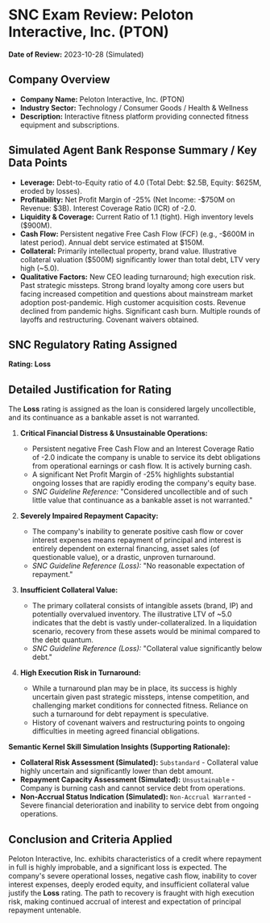 # SNC Exam Review: Peloton Interactive, Inc. (PTON)

**Date of Review:** 2023-10-28 (Simulated)

## Company Overview
- **Company Name:** Peloton Interactive, Inc. (PTON)
- **Industry Sector:** Technology / Consumer Goods / Health & Wellness
- **Description:** Interactive fitness platform providing connected fitness equipment and subscriptions.

## Simulated Agent Bank Response Summary / Key Data Points
- **Leverage:** Debt-to-Equity ratio of 4.0 (Total Debt: $2.5B, Equity: $625M, eroded by losses).
- **Profitability:** Net Profit Margin of -25% (Net Income: -$750M on Revenue: $3B). Interest Coverage Ratio (ICR) of -2.0.
- **Liquidity & Coverage:** Current Ratio of 1.1 (tight). High inventory levels ($900M).
- **Cash Flow:** Persistent negative Free Cash Flow (FCF) (e.g., -$600M in latest period). Annual debt service estimated at $150M.
- **Collateral:** Primarily intellectual property, brand value. Illustrative collateral valuation ($500M) significantly lower than total debt, LTV very high (~5.0).
- **Qualitative Factors:** New CEO leading turnaround; high execution risk. Past strategic missteps. Strong brand loyalty among core users but facing increased competition and questions about mainstream market adoption post-pandemic. High customer acquisition costs. Revenue declined from pandemic highs. Significant cash burn. Multiple rounds of layoffs and restructuring. Covenant waivers obtained.

## SNC Regulatory Rating Assigned
**Rating: Loss**

## Detailed Justification for Rating
The **Loss** rating is assigned as the loan is considered largely uncollectible, and its continuance as a bankable asset is not warranted.

1.  **Critical Financial Distress & Unsustainable Operations:**
    *   Persistent negative Free Cash Flow and an Interest Coverage Ratio of -2.0 indicate the company is unable to service its debt obligations from operational earnings or cash flow. It is actively burning cash.
    *   A significant Net Profit Margin of -25% highlights substantial ongoing losses that are rapidly eroding the company's equity base.
    *   *SNC Guideline Reference:* "Considered uncollectible and of such little value that continuance as a bankable asset is not warranted."

2.  **Severely Impaired Repayment Capacity:**
    *   The company's inability to generate positive cash flow or cover interest expenses means repayment of principal and interest is entirely dependent on external financing, asset sales (of questionable value), or a drastic, unproven turnaround.
    *   *SNC Guideline Reference (Loss):* "No reasonable expectation of repayment."

3.  **Insufficient Collateral Value:**
    *   The primary collateral consists of intangible assets (brand, IP) and potentially overvalued inventory. The illustrative LTV of ~5.0 indicates that the debt is vastly under-collateralized. In a liquidation scenario, recovery from these assets would be minimal compared to the debt quantum.
    *   *SNC Guideline Reference (Loss):* "Collateral value significantly below debt."

4.  **High Execution Risk in Turnaround:**
    *   While a turnaround plan may be in place, its success is highly uncertain given past strategic missteps, intense competition, and challenging market conditions for connected fitness. Reliance on such a turnaround for debt repayment is speculative.
    *   History of covenant waivers and restructuring points to ongoing difficulties in meeting agreed financial obligations.

**Semantic Kernel Skill Simulation Insights (Supporting Rationale):**
*   **Collateral Risk Assessment (Simulated):** `Substandard` - Collateral value highly uncertain and significantly lower than debt amount.
*   **Repayment Capacity Assessment (Simulated):** `Unsustainable` - Company is burning cash and cannot service debt from operations.
*   **Non-Accrual Status Indication (Simulated):** `Non-Accrual Warranted` - Severe financial deterioration and inability to service debt from ongoing operations.

## Conclusion and Criteria Applied
Peloton Interactive, Inc. exhibits characteristics of a credit where repayment in full is highly improbable, and a significant loss is expected. The company's severe operational losses, negative cash flow, inability to cover interest expenses, deeply eroded equity, and insufficient collateral value justify the **Loss** rating. The path to recovery is fraught with high execution risk, making continued accrual of interest and expectation of principal repayment untenable.
